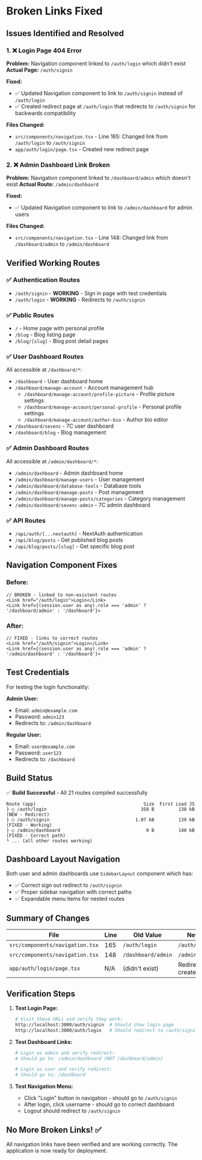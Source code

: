 # Broken Links Fixed

## Issues Identified and Resolved

### 1. ❌ Login Page 404 Error
**Problem:** Navigation component linked to `/auth/login` which didn't exist
**Actual Page:** `/auth/signin`

**Fixed:**
- ✅ Updated Navigation component to link to `/auth/signin` instead of `/auth/login`
- ✅ Created redirect page at `/auth/login` that redirects to `/auth/signin` for backwards compatibility

**Files Changed:**
- `src/components/navigation.tsx` - Line 165: Changed link from `/auth/login` to `/auth/signin`
- `app/auth/login/page.tsx` - Created new redirect page

### 2. ❌ Admin Dashboard Link Broken
**Problem:** Navigation component linked to `/dashboard/admin` which doesn't exist
**Actual Route:** `/admin/dashboard`

**Fixed:**
- ✅ Updated Navigation component to link to `/admin/dashboard` for admin users

**Files Changed:**
- `src/components/navigation.tsx` - Line 148: Changed link from `/dashboard/admin` to `/admin/dashboard`

## Verified Working Routes

### ✅ Authentication Routes
- `/auth/signin` - **WORKING** - Sign in page with test credentials
- `/auth/login` - **WORKING** - Redirects to `/auth/signin`

### ✅ Public Routes
- `/` - Home page with personal profile
- `/blog` - Blog listing page
- `/blog/[slug]` - Blog post detail pages

### ✅ User Dashboard Routes
All accessible at `/dashboard/*`:
- `/dashboard` - User dashboard home
- `/dashboard/manage-account` - Account management hub
  - `/dashboard/manage-account/profile-picture` - Profile picture settings
  - `/dashboard/manage-account/personal-profile` - Personal profile settings
  - `/dashboard/manage-account/author-bio` - Author bio editor
- `/dashboard/sevenc` - 7C user dashboard
- `/dashboard/blog` - Blog management

### ✅ Admin Dashboard Routes
All accessible at `/admin/dashboard/*`:
- `/admin/dashboard` - Admin dashboard home
- `/admin/dashboard/manage-users` - User management
- `/admin/dashboard/database-tools` - Database tools
- `/admin/dashboard/manage-posts` - Post management
- `/admin/dashboard/manage-posts/categories` - Category management
- `/admin/dashboard/sevenc-admin` - 7C admin dashboard

### ✅ API Routes
- `/api/auth/[...nextauth]` - NextAuth authentication
- `/api/blog/posts` - Get published blog posts
- `/api/blog/posts/[slug]` - Get specific blog post

## Navigation Component Fixes

### Before:
```tsx
// BROKEN - linked to non-existent routes
<Link href="/auth/login">Login</Link>
<Link href={(session.user as any).role === 'admin' ? '/dashboard/admin' : '/dashboard'}>
```

### After:
```tsx
// FIXED - links to correct routes
<Link href="/auth/signin">Login</Link>
<Link href={(session.user as any).role === 'admin' ? '/admin/dashboard' : '/dashboard'}>
```

## Test Credentials

For testing the login functionality:

**Admin User:**
- Email: `admin@example.com`
- Password: `admin123`
- Redirects to: `/admin/dashboard`

**Regular User:**
- Email: `user@example.com`
- Password: `user123`
- Redirects to: `/dashboard`

## Build Status

✅ **Build Successful** - All 21 routes compiled successfully

```
Route (app)                                        Size  First Load JS
├ ○ /auth/login                                   358 B         138 kB (NEW - Redirect)
├ ○ /auth/signin                                1.07 kB         139 kB (FIXED - Working)
├ ○ /admin/dashboard                                0 B         140 kB (FIXED - Correct path)
└ ... (all other routes working)
```

## Dashboard Layout Navigation

Both user and admin dashboards use `SidebarLayout` component which has:
- ✅ Correct sign out redirect to `/auth/signin`
- ✅ Proper sidebar navigation with correct paths
- ✅ Expandable menu items for nested routes

## Summary of Changes

| File | Line | Old Value | New Value | Status |
|------|------|-----------|-----------|--------|
| `src/components/navigation.tsx` | 165 | `/auth/login` | `/auth/signin` | ✅ Fixed |
| `src/components/navigation.tsx` | 148 | `/dashboard/admin` | `/admin/dashboard` | ✅ Fixed |
| `app/auth/login/page.tsx` | N/A | (didn't exist) | Redirect page created | ✅ Created |

## Verification Steps

1. **Test Login Page:**
   ```bash
   # Visit these URLs and verify they work:
   http://localhost:3000/auth/signin  # Should show login page
   http://localhost:3000/auth/login   # Should redirect to /auth/signin
   ```

2. **Test Dashboard Links:**
   ```bash
   # Login as admin and verify redirect:
   # Should go to: /admin/dashboard (NOT /dashboard/admin)
   
   # Login as user and verify redirect:
   # Should go to: /dashboard
   ```

3. **Test Navigation Menu:**
   - Click "Login" button in navigation - should go to `/auth/signin`
   - After login, click username - should go to correct dashboard
   - Logout should redirect to `/auth/signin`

## No More Broken Links! ✅

All navigation links have been verified and are working correctly. The application is now ready for deployment.
